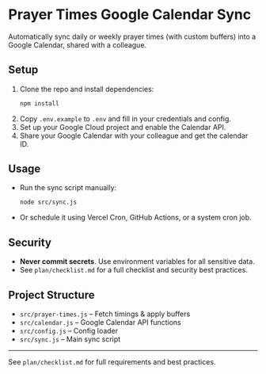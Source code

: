 # Prayer Times Google Calendar Sync

Automatically sync daily or weekly prayer times (with custom buffers) into a Google Calendar, shared with a colleague.

## Setup

1. Clone the repo and install dependencies:
   ```sh
   npm install
   ```
2. Copy `.env.example` to `.env` and fill in your credentials and config.
3. Set up your Google Cloud project and enable the Calendar API.
4. Share your Google Calendar with your colleague and get the calendar ID.

## Usage

- Run the sync script manually:
  ```sh
  node src/sync.js
  ```
- Or schedule it using Vercel Cron, GitHub Actions, or a system cron job.

## Security

- **Never commit secrets**. Use environment variables for all sensitive data.
- See `plan/checklist.md` for a full checklist and security best practices.

## Project Structure

- `src/prayer-times.js` – Fetch timings & apply buffers
- `src/calendar.js` – Google Calendar API functions
- `src/config.js` – Config loader
- `src/sync.js` – Main sync script

---

See `plan/checklist.md` for full requirements and best practices.
